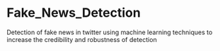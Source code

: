 # Fake_News_Detection
Detection of fake news in twitter using machine learning techniques to increase the credibility and robustness of detection
